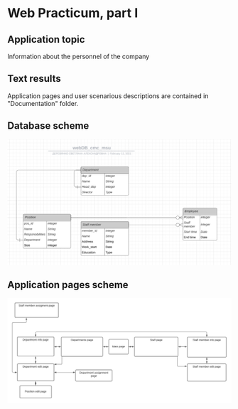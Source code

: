 # Web Practicum, part I

## Application topic
Information about the personnel of the company

## Text results
Application pages and user scenarious descriptions are contained in "Documentation" folder. 

## Database scheme
![alt text](https://github.com/GetsuDer/cmcWebPrac/blob/main/Documentation/database_scheme.png)

## Application pages scheme

![alt text](https://github.com/GetsuDer/cmcWebPrac/blob/main/Documentation/application_scheme_simplified.png)
